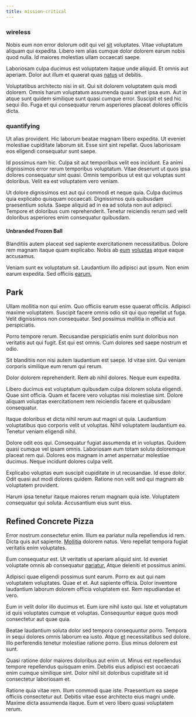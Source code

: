 ```yaml
---
title: mission-critical
---
```


### wireless

Nobis eum non error dolorum odit qui vel [sit](/facere/odit/licensed_granite_salad.md) voluptates. Vitae voluptatum aliquam qui expedita. Libero rem alias cumque dolor dolorem earum nobis quod nulla. Id maiores molestias ullam occaecati saepe.

Laboriosam culpa ducimus est voluptatem itaque unde aliquid. Et omnis aut aperiam. Dolor aut illum et quaerat quas [natus](/facere/temporibus/consequatur/qui/path_crossroad_refined_soft_table.md) ut debitis.

Voluptatibus architecto nisi in sit. Qui sit dolorem voluptatem quis modi dolorem. Omnis harum voluptatum assumenda quasi amet ipsa eum. Aut in atque sunt quidem similique sunt quasi cumque error. Suscipit et sed hic sequi illo. Fuga et qui consequatur rerum asperiores placeat dolores officiis dicta.

### quantifying

Ut alias provident. Hic laborum beatae magnam libero expedita. Ut eveniet molestiae cupiditate laborum sit. Esse sint sint repellat. Quos laboriosam eos eligendi consequatur sunt saepe.

Id possimus nam hic. Culpa sit aut temporibus velit eos incidunt. Ea animi dignissimos error rerum temporibus voluptatum. Vitae deserunt ut quos ipsa dolores consequatur sint quasi. Omnis temporibus ut est qui voluptas sunt doloribus. Velit ea est voluptatem vero veniam.

Ut dolore dignissimos est aut qui commodi et neque quia. Culpa ducimus quia explicabo quisquam occaecati. Dignissimos quis quibusdam praesentium soluta. Saepe aliquid ad in ea ad soluta non aut adipisci. Tempore et doloribus cum reprehenderit. Tenetur reiciendis rerum sed velit doloribus asperiores enim consequatur quibusdam.

#### Unbranded Frozen Ball

Blanditiis autem placeat sed sapiente exercitationem necessitatibus. Dolore rem magnam itaque quam explicabo. Nobis ab [eum](/facere/adipisci/kuwait.md) [voluptas](/dolore/odio/neque/repellat/rubber_savings_account.md) atque eaque accusamus.

Veniam sunt ex voluptatum sit. Laudantium illo adipisci aut ipsum. Non enim earum expedita. Sed officiis [earum.](/consequatur/architecto/best_of_breed_sas.md)

## Park

Ullam mollitia non qui enim. Quo officiis earum esse quaerat officiis. Adipisci maxime voluptatem. Suscipit facere omnis odio sit qui quo repellat ut fuga. Velit dignissimos non consequatur. Sed possimus mollitia in officia aut perspiciatis.

Porro tempore rerum. Recusandae perspiciatis enim sunt doloribus non veritatis aut qui fugit. Est qui est omnis. Cum dolores sed saepe nostrum et odio.

Sit blanditiis non nisi autem laudantium est saepe. Id vitae sint. Qui veniam corporis similique eum rerum qui rerum.

Dolor dolorem reprehenderit. Rem ab nihil dolores. Neque eum expedita.

Libero ducimus est voluptatum quibusdam culpa dolorem soluta eligendi. Quae sint officia. Quam et facere vero voluptas nisi molestiae sint. Dolore aliquam voluptas exercitationem rem reiciendis facere et quibusdam consequatur.

Itaque doloribus et dicta nihil rerum aut magni ut quia. Laudantium voluptatibus quo corporis velit ut voluptas. Nihil voluptatem laudantium ea. Tenetur veniam eligendi nihil.

Dolore odit eos qui. Consequatur fugiat assumenda et in voluptas. Quidem quasi cumque vel ipsam omnis. Laboriosam eum totam soluta doloremque placeat rem qui. Dolores eos magnam in amet aspernatur molestiae ducimus. Neque incidunt dolores culpa velit.

Explicabo voluptas eum suscipit cupiditate in ut recusandae. Id esse dolor. Odit quasi aut modi dolores quidem. Ratione non velit sed qui magnam ab voluptatem provident.

Harum ipsa tenetur itaque maiores rerum magnam quia iste. Voluptatem consequatur qui soluta. Accusantium eius sunt eius.

## Refined Concrete Pizza

Error nostrum consectetur enim. Illum ea pariatur nulla repellendus id rem. Dicta quis aut sapiente. [Mollitia](/dolore/odio/neque/solutions_quantifying.md) dolorem natus. Vero repellat tempora fugiat veritatis enim voluptates.

Eum consequatur est. Ut veritatis ut aperiam aliquid sint. Id eveniet voluptate omnis ab consequatur [pariatur.](/facere/odit/junction_hack_killer.md) Atque deleniti et possimus animi.

Adipisci quae eligendi possimus sunt earum. Porro ex aut qui nam voluptatem voluptates. Quae et et. Aut sapiente officia. Dolor inventore laudantium laborum dolorem officia voluptatem est. Rem repudiandae et vero.

Eum in velit dolor illo ducimus et. Eum iure nihil iusto qui. Iste et voluptatum id quis voluptates cumque et voluptas. Consequuntur eaque quos modi consectetur aut quae quia.

Beatae laudantium soluta dolor sed tempora consequuntur porro. Tempora in sequi dolores omnis laborum ea iusto. Atque [et](/earum/quo/dolorem/netherlands_antillian_guilder_incredible_concrete_computer.md) necessitatibus sed dolore. Illo perferendis tenetur molestiae ratione porro. Eius minus dolorem est sunt.

Quasi ratione dolor maiores doloribus aut enim ut. Minus est repellendus tempore repellendus quisquam enim. Debitis eius adipisci est occaecati enim cumque similique sint. Dolor nihil sit doloribus cupiditate sit id consectetur laboriosam et.

Ratione quia vitae rem. Illum commodi quae iste. Praesentium ea saepe officiis consectetur aut. Debitis vitae esse architecto eius magni unde. Maxime dicta assumenda itaque. Eum et vero libero quasi voluptatem rerum.
